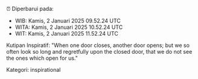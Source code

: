 ⏰ Diperbarui pada:
- WIB: Kamis, 2 Januari 2025 09.52.24 UTC
- WITA: Kamis, 2 Januari 2025 10.52.24 UTC
- WIT: Kamis, 2 Januari 2025 11.52.24 UTC

Kutipan Inspiratif:
"When one door closes, another door opens; but we so often look so long and regretfully upon the closed door, that we do not see the ones which open for us."


Kategori: inspirational

